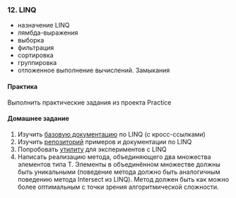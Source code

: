 ### 12. LINQ
- назначение LINQ
- лямбда-выражения
- выборка
- фильтрация
- сортировка
- группировка
- отложенное выполнение вычислений. Замыкания

#### Практика
Выполнить практические задания из проекта Practice

#### Домашнее задание
1. Изучить [базовую документацию](https://learn.microsoft.com/ru-ru/dotnet/csharp/linq/) по LINQ (с кросс-ссылками)
2. Изучить [репозиторий](https://github.com/dotnet/try-samples/tree/main/101-linq-samples) примеров и документации по LINQ
3. Попробовать [утилиту](https://www.linqpad.net/) для экспериментов с LINQ
4. Написать реализацию метода, объединяющего два множества элементов типа T. Элементы в объединённом множестве должны
быть уникальными (поведение метода должно быть аналогичным поведению метода Intersect из LINQ). Метод должен быть как
можно более оптимальным с точки зрения алгоритмической сложности.


